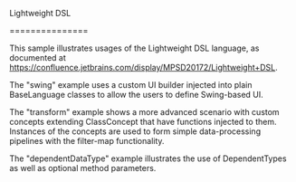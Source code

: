 ﻿Lightweight DSL

===============


This sample illustrates usages of the Lightweight DSL language, as documented at
https://confluence.jetbrains.com/display/MPSD20172/Lightweight+DSL.

The "swing" example uses a custom UI builder injected into plain BaseLanguage classes to allow the users to define Swing-based UI.

The "transform" example shows a more advanced scenario with custom concepts extending ClassConcept that have functions injected to them.
Instances of the concepts are used to form simple data-processing pipelines with the filter-map functionality.

The "dependentDataType" example illustrates the use of DependentTypes as well as optional method parameters.